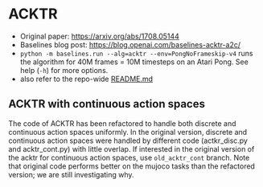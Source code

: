 # ACKTR

- Original paper: https://arxiv.org/abs/1708.05144
- Baselines blog post: https://blog.openai.com/baselines-acktr-a2c/
- `python -m baselines.run --alg=acktr --env=PongNoFrameskip-v4` runs the algorithm for 40M frames = 10M timesteps on an Atari Pong. See help (`-h`) for more options.
- also refer to the repo-wide [README.md](../../README.md#training-models)

## ACKTR with continuous action spaces
The code of ACKTR has been refactored to handle both discrete and continuous action spaces uniformly. In the original version, discrete and continuous action spaces were handled by different code (actkr_disc.py and acktr_cont.py) with little overlap. If interested in the original version of the acktr for continuous action spaces, use `old_acktr_cont` branch. Note that original code performs better on the mujoco tasks than the refactored version; we are still investigating why. 
